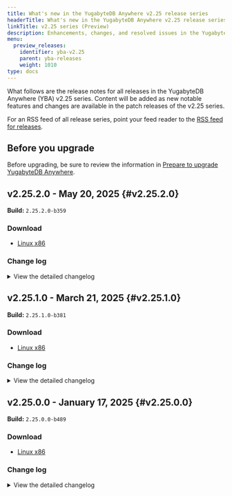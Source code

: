 ```yaml
---
title: What's new in the YugabyteDB Anywhere v2.25 release series
headerTitle: What's new in the YugabyteDB Anywhere v2.25 release series
linkTitle: v2.25 series (Preview)
description: Enhancements, changes, and resolved issues in the YugabyteDB Anywhere v2.25 preview release series.
menu:
  preview_releases:
    identifier: yba-v2.25
    parent: yba-releases
    weight: 1010
type: docs
---
```


What follows are the release notes for all releases in the YugabyteDB Anywhere (YBA) v2.25 series. Content will be added as new notable features and changes are available in the patch releases of the v2.25 series.

For an RSS feed of all release series, point your feed reader to the [RSS feed for releases](../index.xml).

## Before you upgrade

Before upgrading, be sure to review the information in [Prepare to upgrade YugabyteDB Anywhere](/preview/yugabyte-platform/upgrade/prepare-to-upgrade/).

## v2.25.2.0 - May 20, 2025 {#v2.25.2.0}

**Build:** `2.25.2.0-b359`

### Download

<ul class="nav yb-pills">
 <li>
   <a href="https://downloads.yugabyte.com/releases/2.25.2.0/yba_installer_full-2.25.2.0-b359-linux-x86_64.tar.gz">
     <i class="fa-brands fa-linux"></i>
     <span>Linux x86</span>
   </a>
 </li>
</ul>

### Change log

<details>
  <summary>View the detailed changelog</summary>

### Improvements

* Ensures unique zone names in each provider to avoid confusion and enhance clarity in the UI. PLAT-16367
* Automatically deletes associated backup policies when a universe is removed. PLAT-17197
* Reduces failover task execution time by skipping the `UpdateConsistencyCheck` subtask. PLAT-17037
* Displays aggregated table replication status as the namespace status based on severity. PLAT-17273
* Enables connection pooling during universe creation with new flags. PLAT-16688
* Allows custom configuration of GCP connection draining timeout. PLAT-17356
* Enables LDAP URL validation to support IPv6 addresses. PLAT-17180
* Modify PITR endpoints to return both taskUUID and pitrUUID. PLAT-16805
* Adds a linter to the YBA CLI project for enhanced code formatting. PLAT-16887
* Allows setting a custom timeout for `DeleteReplicationOnSource` during failover. PLAT-17038
* Speeds up failover by skipping `createTransferXClusterCertsRemoveTasks` on the source universe. PLAT-17039
* Enables optional `enable-pitr` flag for scheduled backups and corrects PITR command help text. PLAT-17031,PLAT-17058

### Bug fixes

* Removes "Alerts are snoozed" text from the Health widget. PLAT-15744
* Adds a bootstrap summary to the DR config creation modal to clarify which tables will be bootstrapped. PLAT-15973
* Enables viewing specific TServer metrics on Kubernetes by adjusting metric query processing. PLAT-16268
* Changes default label for tserver/master metrics from `HOSTNAME` to `EXPORTED_INSTANCE`. PLAT-16268
* Refreshes KMS tokens at 70% TTL and hourly via YBA backend. PLAT-16290
* Supports health checks for multiple installed NTP services. PLAT-16709
* Now supports `awsHostedZoneName` in AWS provider edit payload to prevent failures. PLAT-16723
* Switches SSL certificate verification to use fingerprint comparison, enhancing compatibility and reducing task failures. PLAT-16726
* Ensures master statefulsets are not deployed in read replica clusters to avoid confusion and potential errors. PLAT-11348,PLAT-16727
* Disables clock drift check for Kubernetes clusters and when disabled by config. PLAT-16819
* Ensures the Metrics page in YBA handles proxy settings correctly. PLAT-16868
* Enhances database health checks and process management for better stability and performance. PLAT-14999,PLAT-16895,PLAT-15742,PLAT-16197
* Ensures all cloudInfo fields are merged in YBA UI before edit requests, preventing mischaracterized edits. PLAT-16924
* Enables force deletion even if `DeleteBootstrapIds` subtask fails. PLAT-16982
* Enhances RR cluster deletion by making it retryable, abortable, and classifying it as a placement modification task. PLAT-16991
* Enhances node agent to anticipate certificate expiration and enable prompt renewal. PLAT-17056
* Adds retry for disk mount/unmount during OS patching and ensures volume attachment before VM start. PLAT-17094
* Re-enables node safety checks in YBM, ensuring nodes are safe to take down. PLAT-17097
* Re-disables the cluster consistency check for YBM dual-NIC configurations. PLAT-17097
* Enhances node agent installation for manual provisioning in YNP to be idempotent. PLAT-17141
* Enables conditional validation for AWS keys based on IAM role settings. PLAT-17192
* Enables clearer metrics and alerts for backup deletions. PLAT-17251
* Ensures TLS toggle and cert rotation manage `YBC` flags on dedicated masters. PLAT-17472
* Enhances Kubernetes support for Prometheus backups and restores, including retaining PostgreSQL dumps on restore. PLAT-8626
* Switches the default YugabyteDB managed cloud image back to AlmaLinux 8.9. PLAT-15311
* Ensures Kubernetes operator correctly handles storage configurations without setting default S3 attributes. PLAT-16760
* Fixes Azure resource deletion by correctly reading the error code field. PLAT-16769
* Ensure instance types exist before node addition in on-premises providers. PLAT-16810
* Restores using KMS now function correctly due to improved field annotations in YBA CLI. PLAT-16811,PLAT-16783
* Enables upgrading universes without unintended server cert rotation. PLAT-16812
* Fixes the issue where changing timezone doesn't update on zoomed metrics graphs. PLAT-16833
* Upgrades Prometheus in YBA installer to version 3.2.1, enhancing security. PLAT-16872
* Upgrades Prometheus in helm charts to version 3.2.1, enhancing security. PLAT-16872
* Upgrades PostgreSQL to version 14.17 to address critical security vulnerabilities. PLAT-16873
* Upgrades key dependencies for enhanced security against critical vulnerabilities. PLAT-16873,PLAT-16874,PLAT-16876
* Upgrades azcopy to version 10.28.0 to enhance security and performance. PLAT-16893
* Upgrades address security vulnerabilities in Netty, Json-smart, and Mina-core, ensuring increased safety against potential attacks. PLAT-16894
* Prevents YBA crash loop caused by invalid OIDC configuration settings. PLAT-16905
* Fixes issue where prometheus-based alerts for clock drift were not triggering. PLAT-16984
* Fixes script error to correctly handle the 10th argument during PostgreSQL restore. PLAT-16990
* Speeds up Azure blob deletion and handles backups more efficiently. PLAT-17040
* Fixes the directory path for installing Clockbound binaries. PLAT-17135
* Enhanced the restore function to properly filter keyspaces during a single keyspace restore. PLAT-17146
* Ensures K8s Helm override form correctly submits pre-check requests. PLAT-17184
* Ensures `SetupYNP` only prepares the node agent package without creating an entry. PLAT-17194
* Fixes issues with creating universes and editing read replicas when primary cluster payload is missing. PLAT-17224
* Ensures Ansible provisioning validation works on Ubuntu by updating the scripting method. PLAT-17349
* Enables retrying `CreateUniverse` for on-prem nodes by modifying preflight checks. PLAT-17368
* Ensures YBA HA promotion success even if it fails midway after a restore. PLAT-17369
* Ensures only `Running` tables are added to xCluster replication edits. PLAT-17387
* Ensures node updates during tasks won't overwrite live data with stale information. PLAT-17405
* Disables background node agent installer by default, but tracks universes needing migration. PLAT-17435,PLAT-17449
* Resolves issue where xCluster edit command incorrectly removes tables from replication. PLAT-17521
* Retries failed CREATE TABLESPACE queries up to 3 times to ensure success. PLAT-14388
* Enables TLS certificate verification by default in the YBA CLI, adds `insecure` and `ca-cert` flags. PLAT-16083
* Allows S3 bucket access through both global and private endpoints using the new `globalBucketAccess` field. PLAT-16571
* Allows deleting Kubernetes universes even when paused. PLAT-16808
* Enables Kubernetes-based backup and restore for Prometheus in YugabyteDB. PLAT-16824
* Ensures `dedicatedNodes` is set to true for all Kubernetes universes. PLAT-16827
* Enables more flexible regex matching for S3 Host Base domains. PLAT-16842
* Blocks creation of cron-based universes in YNP to prevent health check failures. PLAT-16879
* Simplifies the AsyncTask interface in the node agent, reducing method count. PLAT-16886
* Ensures crontab binary exists before disabling services on Amazon Linux. PLAT-16902
* Adds a refresh button to the slow queries UI for easier data updates. PLAT-16917
* Fixes configuration display and saving issues for migrated universes from 2.20 to 2024.2. PLAT-16918
* Enables scraping of node agent metrics through YBA proxy endpoint. PLAT-16939
* Fixes UUID comparison in manual incremental backup creation. PLAT-16953
* Appends `node_ip` to the config file to prevent race conditions. PLAT-16960
* Fixes errors in health checks when changing node IPs manually. PLAT-16963
* Groups all prechecks into a single subtask group for better user experience. PLAT-16965
* Removes duplicate case in switch statement to fix compilation errors. PLAT-16974
* Enhances PerfAdvisor by ignoring new fields and supporting custom temp directories. PLAT-14028,PLAT-17020
* Fixes incorrect data-test-id for Full Move button and adds translation to Run Prechecks. PLAT-17034
* Reduces UI flickering in task tabs during database upgrades. PLAT-17057
* Fixes deadlock issue in backups by using sequential streams instead of parallel streams. PLAT-17063
* Moves YSQL server health checks to after cluster configuration updates during universe creation. PLAT-17085
* Ensures YSQL health checks run successfully after cluster configuration updates during universe creation. PLAT-17085
* Ensures Prometheus data directory script runs properly using `sh` and moves directories correctly. PLAT-17091
* Enables `xCluster` creation only with specified table UUIDs despite new flags. PLAT-17105
* Fixes xCluster creation in YBA CLI by updating client to handle bootstrap tables UUID. PLAT-17105
* Sends HTTP 529 response when `tasks_list` API encounters exceptions. PLAT-17111
* Allows specifying full URNs for Azure vnet/subnet to improve resource grouping. PLAT-17115
* Enables correct THP parameter settings in Ansible and YNP provisioning. PLAT-171678,PLAT-17171,PLAT-17167
* Ensures core dump file generation pattern matches the one from Ansible playbooks. PLAT-17201
* Enables server control via RPC to node agent, gated by a global runtime feature flag. PLAT-17216
* Enhances cluster consistency checks to handle multiple IP addresses per node. PLAT-17222
* Speeds up upgrade processes by moving pre-checks to asynchronous tasks. PLAT-17238
* Ensures alert for orphan masters is raised correctly in specific cases. PLAT-17257
* Adds metrics to track and alert on node agent installation failures. PLAT-17274
* Fixes issue where adding a node incorrectly re-creates existing nodes in async clusters. PLAT-17311
* Writes PG upgrade check logs to a temporary file for better error parsing. PLAT-17418
* Enables attach-detach script to work with YBA on HTTPS platforms. PLAT-9692
* Allows the TlsToggle task to retry with consistent intent settings. PLAT-11187
* Ensures masters and TServers are verified to belong to the correct universe after startup. PLAT-11696
* Ensures xCluster deletion can proceed by using either source or target universe UUID when available. PLAT-13785
* Ensures timezone dropdown defaults to the set preference after clearing or refreshing. PLAT-16606,PLAT-16705
* Fixes inconsistent `useTimeSync` setting for K8s and OnPrem universes. PLAT-16749
* Allows empty fields in Cert Manager Issuer during K8s setup. PLAT-16759,PLAT-16758
* Ensures `semanage fcontext` runs regardless of SELinux mode to prevent node-agent issues. PLAT-16762
* Restores `semanage fcontext` execution regardless of SELinux mode. PLAT-16762
* Enables RunApiTriggeredHooks to correctly mark updateSucceeded as true. PLAT-16839
* Extracts `node_exporter` based on architecture and enhances Python support. PLAT-16871
* Ensures tag changes are saved and visible in audit logs. PLAT-16875
* Fixes node state accuracy during resize task retries. PLAT-16916
* Blocks cron-based universe creation when Ansible provisioning is disabled. PLAT-16925
* Ensures subtask details update correctly when main tasks complete. PLAT-16961
* Fixes the display of TServer label for disk volume stats in K8s environments. PLAT-16964
* Ensures the task banner updates with new tasks on launch by maintaining universe state. PLAT-16970
* Ensures correct scheduling of incremental backups by updating full backup times first. PLAT-16972
* Removes YEDIS option from CREATE and EDIT modes in the UI, ensuring a cleaner interface. PLAT-17015,PLAT-16983
* Updates the xCluster version threshold to `2024.1.3.0-b104` on the YBA UI to ensure accuracy in displaying semi-automatic mode availability. PLAT-17045
* Enhances backup and restore by reconfiguring YBC on all queryable nodes, not just `Running` or `ToBeRemoved`. PLAT-17252
* Adds YugabyteDB package support to the YNP module. PLAT-17260
* Allows configuring the SSHD daemon via YNP for custom SSH ports. PLAT-17283
* Corrects counting of failed tables for DR error banners. PLAT-17348
* Allows configuring the timeout for PostgreSQL upgrade checks, defaulting to 600 seconds. PLAT-17473
* Adds Kubernetes overrides to API examples for creating universes. PLAT-8019
* Adds commands to edit and delete read replica clusters in YBA CLI. PLAT-12842
* Enables using `yba universe describe` outputs as templates for `yba universe create`. PLAT-16360
* Adds CLI commands to list, describe, download, and delete support bundles. PLAT-16362
* Enables the creation of support bundles via the YBA CLI. PLAT-16363
* Corrects API notations for Point-in-Time Recovery operations. PLAT-16364
* Enhances YBA CLI with comprehensive alert management commands. PLAT-16365
* Adds CLI commands for managing alert channels and destinations. PLAT-16366
* Prompts users for confirmation if an existing config file will be overwritten. PLAT-16617
* Ignores consistency checks on retries when finding a TServer fails. PLAT-16667
* Adds commands to manage alert maintenance windows. PLAT-16696
* Prevents failures in OperatorUtils by not running ConfigBuilder during initialization. PLAT-16882
* Adds endpoint to list backup directories for selected storage config. PLAT-16900
* Adds DELETE node command to YBA CLI for managing universe nodes. PLAT-16903
* Adds prechecks-only functionality for Kubernetes upgrades and edits. PLAT-17019
* Adds pull secrets and node selector rules to customer creation jobs. PLAT-17026
* Adds CLI support for creating and managing user groups. PLAT-17032
* Enhances the `describe` command output spacing for better readability. PLAT-17096
* Adds instance type commands to all cloud service providers in CLI. PLAT-17099
* Switches AWSUtil from parallel streams to regular streams to avoid thread exhaustion. PLAT-17102
* Adds commands to refresh KMS configurations from YBA CLI. PLAT-17131
* Adds a YBA CLI command for configuring YCQL in existing universes. PLAT-17137
* Enhances data persistence by copying PG restore dump files to `/opt/yugabyte/yugaware/data` in Kubernetes environments. PLAT-17138
* Fixes cert-manager certificate names and SAN entries for MCS. PLAT-17142,GH-163
* Reverts erroneous method changes to fix Azure Private DNS in universe creation/deletion. PLAT-17152
* Adds support for new statuses in `GetReplicationStatus` RPC, enhancing xCluster replication monitoring. PLAT-17230
* Ensures correct permissions on /run/user with a new precheck. PLAT-17246
* Resolves the date conversion bug in the get JWT endpoint. PLAT-17261
* Ensures PYTHON_EXECUTABLE is set for ntpd service checks in clock-skew configuration. PLAT-17524

</details>

## v2.25.1.0 - March 21, 2025 {#v2.25.1.0}

**Build:** `2.25.1.0-b381`

### Download

<ul class="nav yb-pills">
 <li>
   <a href="https://downloads.yugabyte.com/releases/2.25.1.0/yba_installer_full-2.25.1.0-b381-linux-x86_64.tar.gz">
     <i class="fa-brands fa-linux"></i>
     <span>Linux x86</span>
   </a>
 </li>
</ul>

### Change log

<details>
  <summary>View the detailed changelog</summary>

### Improvements

* Enhances the YBA Installer with better status reporting and reliable upgrade checks. PLAT-13040,PLAT-12428
* Allows direct configuration changes and restarts if TLS certificates expire, skipping unnecessary upgrades. PLAT-16176
* Enhances metric dashboard to show delta in "Total Consensus Change Config" count. PLAT-16307
* Enables single connection as default for YSQL upgrades, conserving memory. PLAT-16479
* Stops YBA from logging to system logs and journalctl, preventing /var directory bloat. PLAT-16685
* Removes a redundant SSH key parsing check for node agent communication. PLAT-16145
* Enhances node agent logging and supports easier debugging in YBA. PLAT-16550
* Enhances node agent logging in YBA for easier debugging. PLAT-16550
* Adds support for updating TLS settings of Universe via YBA CLI. PLAT-15532
* Ensures HA failover works across different timezones by using epoch millisecond time. PLAT-15970
* Enhances error messages for preview flag validation, indicating server type and missing flags. PLAT-16091
* Enables alert threshold configuration based on replication frequency. PLAT-16454
* Enhances HA standby alerts to use minutes directly, aligning thresholds with replication frequency. PLAT-16454
* Include YBC ports in on-prem preflight checks for better setup validation. PLAT-16465
* Ensures cloud instances match the node UUID tag before actions in Python ybops. PLAT-16610
* Enhances security by preventing edits to pre-set YSQL configuration parameters, allowing only additions in edit mode. PLAT-16022
* Clarifies warning text when `PG_COMPATIBILITY` is ON and restricts editing in `pg_conf_csv`. PLAT-16022
* Adds a flag to `yba task list` for filtering tasks by universe name. PLAT-16341
* Adds support for `enableExposingService` and spot instances in YBA CLI. PLAT-15533,PLAT-16406
* Enhances the version extraction script in the node agent installer for better macOS compatibility. PLAT-16569
* Improves error messages in the `provider update` command for better clarity. PLAT-15790
* Enhances error messages for flag upgrades to specify missing clusters. PLAT-16442
* Enables CLI and Terraform to access all API types with `swagger_all.json`. PLAT-16521
* Allows enabling the preview feature flag to mask unqualified commands. PLAT-16647

### Bug fixes

* Fixes NVMe device naming scheme for c3 and c3d instances on GCP. PLAT-15750
* Adds alerts for YCQL microsecond precision operations and enhances remote bootstrap alerts with percentage thresholds. PLAT-16134,PLAT-16253
* Enhances `::mount_ephemeral_drives` to support non-standard disk layouts, including volume groups. PLAT-16266
* Enhances node expression logic in alerts to ensure accuracy and visibility of affected nodes. PLAT-16346
* Ensures certificate verification compatibility across all OpenSSL versions. PLAT-16389
* Handles Azure images without plan information to avoid errors. PLAT-16404
* Prevents backup failures during upgrades by managing incompatible flags. PLAT-16411
* Fixes LDAP authentication to return correct search results for mismatching email and DN entries. PLAT-16543
* Addresses critical security vulnerabilities by updating cryptographic libraries in YugabyteDB installations. PLAT-16551
* Ensures K8s always displays TServer and Master configurations, irrespective of `use_k8s_custom_resources` flag. PLAT-16577
* Allows regenerating self-signed certs during reconfiguration when needed. PLAT-16616,PLAT-16340
* Ensures `yba-ctl preflight` command runs smoothly without `as_root` setting errors. PLAT-16668
* Ensures Alma 8 is the default image due to performance issues with Alma 9 on GCP. PLAT-15311
* Prevents node health checks from failing due to unrelated full disks in Kubernetes. PLAT-16049
* Ensures YBA Installer correctly updates migration tracking without overcounting schemas. PLAT-16179
* Fixes YBM provisioning failure when core dump directory already exists. PLAT-16248
* Upgrades Jinja2 to fix Ansible templating errors when using custom SSH ports. PLAT-16262
* Reverts YBA UI search to substring search, avoiding crashes with special characters. PLAT-16419
* Corrects default YSQL port display and enhances error handling for replication slots. PLAT-16301,PLAT-16423,PLAT-16429
* Stops symlink issues during directory creation in playbook tasks. PLAT-16461
* Fixes node reservation when using dedicated masters with varying instance types in a single operation. PLAT-16486
* Upgrades libcurl version to ensure proxy settings work correctly. PLAT-16504
* Reverts the libcurl version update in YBC and YBDB binaries. PLAT-16504
* Upgrades libcurl to version >=7.86.0 to support CIDR notation in NO_PROXY settings. PLAT-16504
* Allows restoring a universe on the same universe without renaming keyspaces. PLAT-16553
* Destroys manual-onprem universes stuck in DECOMMISSIONED state correctly. PLAT-16631
* Saves new disk size in the database first to prevent errors during concurrent edits. PLAT-16637
* Ensures the `semanage` command runs successfully in the node agent installer. PLAT-16669
* Fixes incorrect flag in CLI for on-prem provider creation to prevent failures. PLAT-16672
* Fixes the premature "cluster not found" error for read replicas in YBA CLI. PLAT-16689
* Fixes output error for incremental backups in YBA CLI, ensuring accurate status messages. PLAT-16703
* Ensures Kubernetes operator correctly handles storage configurations without setting default S3 attributes. PLAT-16760
* Fixes Azure resource deletion by correctly reading the error code field. PLAT-16769
* Adds connection manager process tracking to the YBA per-process screen. PLAT-16182
* Tracks connection manager memory usage in YBA per process screen. PLAT-16182
* Ensures successful xCluster upgrades by fixing lock checks during TLS certificate transfers. PLAT-16259
* Ensures `universeDetails.placementModificationTaskUuid` is only set for successful tasks. PLAT-16259
* Corrects the error message on the backups tab for connect-only users. PLAT-16271
* Sets new memory and tablet limits only for universes with DB version 2024.2.0 and newer. PLAT-16275
* Installs polkit and chronie on Amazon Linux 2023 to ensure universe creation. PLAT-16279
* Ensures accurate timestamp display in the live query panel by specifying the correct format. PLAT-16415
* Adds option in `list_flags` API to display experimental flags. PLAT-16425
* Enables setting CPU architecture during universe creation using `cpu-architecture` flag. PLAT-16428
* Disables the YBA minimum version check when adding a release. PLAT-16433
* Ensures only role UUID is passed when creating system type RBAC role-bindings. PLAT-16449
* Prevents both instances from entering standby after a peer promotion. PLAT-16468
* Enables RBAC commands in CLI to run without requiring `runtime_config` key permissions. PLAT-16520
* Corrects label errors in `rpc_latency_sum` and `rpc_latency_count` metrics. PLAT-16544
* Ensures collect_metrics_wrapper.sh aligns with node_exporter's metrics path. PLAT-16581
* Fixes systemd upgrade issues and ensures node exporter consistency during upgrades. PLAT-16581
* Disables volume count edits for both MASTER and TSERVER nodes in K8s UI. PLAT-16627
* Enables passing correlation ID from YBA to node agent for RPCs via Python processes. PLAT-16646
* Upgrades spring-security-core to 5.8.16 to address {{<cve "CVE-2024-38821">}}. PLAT-16648
* Fixes timezone-related metrics display to prevent data disappearance. PLAT-16704
* Fixes disk IOPS and throughput reset issue during universe edits. PLAT-16661,PLAT-16724
* Blocks pausing universes with ephemeral storage to prevent data loss. PLAT-15569
* Standardizes YBC server upgrades to use Ansible, ensuring consistency and control. PLAT-15703
* Upgrades Single Sign-On libraries to enhance security and compatibility. PLAT-15932
* Separates "Force Delete" into an advanced option for safer node cleanup. PLAT-15942
* Updates and corrects text on the YBA node agent UI. PLAT-160407
* Calculates CPU usage using total metrics for more accuracy. PLAT-16174
* Removes unnecessary blacklist modification step from the Kubernetes pause universe process. PLAT-16196
* Allows yb-controller restart without stopping during rollback on TServer nodes. PLAT-16247
* Prevents "Aww Snap" error when start time exceeds end time in Metrics UI. PLAT-16254
* Resuming Kubernetes now reuses previous values, ensuring proper configuration without needing override files. PLAT-16326
* Blocks enabling TLS after deployment for K8 universes in EDIT mode. PLAT-16368
* Ensures all CDC replication slots display correctly in the UI, even if associated namespaces are deleting. PLAT-16420
* Ensures Kubernetes resumes only after YBC server starts. PLAT-16722
* Allows empty fields in Cert Manager Issuer during K8s setup. PLAT-16758,PLAT-16759
* Enables specific flag overrides by cluster ID during YBA universe upgrades. PLAT-13130
* Enables using IAM roles on DB nodes for S3 backups and restores, controlled by `s3.use_db_nodes_iam_role_for_backup`. PLAT-15859
* Standardizes xCluster naming in RBAC permissions modal to `Manage xCluster`. PLAT-16061
* Adds commands to update profiles and reset passwords for logged-in users. PLAT-16128
* Adds RBAC commands to YugabyteDB Anywhere CLI for role management. PLAT-16129
* Adds, lists, describes, and deletes role bindings via YBA CLI RBAC APIs. PLAT-16130
* Enhances visibility of connection pooling information by relocating it to direct subtext. PLAT-16193
* Fixes the installer check to accurately detect existing installations. PLAT-16207
* Ensures RBAC commands run only if `use_new_authz` is true. PLAT-16273
* Adds Prometheus user to the Yugabyte group for better AMI compatibility. PLAT-16274
* Allows `prometheus` user to read metrics by restarting `node_exporter`. PLAT-16274
* Handles missing image bundles gracefully by throwing an API error. PLAT-16351
* Adds new YBA CLI commands for managing xCluster replication. PLAT-16357
* Enables creation and editing of xCluster configurations via YBA CLI. PLAT-16358
* Marks GET APIs in Tables Controller as Preview for CLI consumption. PLAT-16431
* Enables separate `client-root-ca` and `root-ca` flags during universe creation. PLAT-16432
* Enhances YBA CLI with new commands for managing tables, namespaces, and tablespaces. PLAT-16456
* Enhances error handling in `yba-ctl` to prevent infinite loops and crashes from unhandled directory creation errors. PLAT-16467
* Ensures upgrades always use the latest stable YBC version. PLAT-16481
* Enables database-scoped xCluster config creation by default. PLAT-16514
* Improves API change reviews by formatting diff outputs with one item per line. PLAT-16528
* Fixes minor misalignment in the certificate view modal. PLAT-16533
* Allows users to customize the YB Controller RPC Port in the Create Universe UI. PLAT-16632
* Standardizes on-prem instance labels for consistency across UI components. PLAT-16633
* Enhances `yba-ctl` efficiency by skipping needless state file updates when no changes occur. PLAT-16641
* Fixes YCQL restores to correctly check for empty table names. PLAT-16754
* Adds `useTablespaces` to the YBA CLI restore workflow. PLAT-16755

</details>

## v2.25.0.0 - January 17, 2025 {#v2.25.0.0}

**Build:** `2.25.0.0-b489`

### Download

<ul class="nav yb-pills">
 <li>
   <a href="https://downloads.yugabyte.com/releases/2.25.0.0/yba_installer_full-2.25.0.0-b489-linux-x86_64.tar.gz">
     <i class="fa-brands fa-linux"></i>
     <span>Linux x86</span>
   </a>
 </li>
</ul>

### Change log

<details>
  <summary>View the detailed changelog</summary>

### Improvements

* Ensures successful `pexvenv` generation by testing and marking `ybops` import. PLAT-15112
* Restores previous handling of incomplete pex venv generation. PLAT-15112
* Ensures complete pexvenv generation by adding a marker file after testing for ybops import. PLAT-15112
* Enables gzip compression for core dumps to optimize storage use. PLAT-15279
* Automatically compresses core files using lz4 before saving. PLAT-15279
* Adds Unix timestamps and compresses core dumps for easier debugging. PLAT-15279
* Adds a global uncaught exception handler to YugabyteDB Anywhere. PLAT-15377
* Enables configuring the federation scrape interval for systems with many tables and nodes. PLAT-15474
* Simplifies the frozen universe error message in YBA to help users understand the cause of a failed task. PLAT-15545
* Adjusts default scrape timeout setting for Prometheus Jobs to avoid metrics calculation problems. PLAT-15625
* Preserves journald logs across reboots, limiting space with a 30-day retention and 400 MB max usage. PLAT-15740
* Displays post-master failover messages earlier, even if some nodes are down. PLAT-15924
* Skip SSH key parsing for node-agent communication type. PLAT-16145
* Adds a preflight check for OpenSSL version 1.1.1+ on Python 3.10+. PLAT-15313
* Speeds up sensitive flag parsing at YBA startup by using parallel processing. PLAT-15965
* Enables downloading EIT Certificates via YBA CLI commands. PLAT-15528
* Always sends `RollMaxBatchSize` in `UniverseResp`, even if the feature is disabled. PLAT-15574
* Enhances the error message for TLS adjustments on Kubernetes post-creation. PLAT-16075
* Adds listing of all scheduled backups in YBA CLI. PLAT-15348
* Skips consistency checks when resuming a universe. PLAT-15443

### Bug fixes

* Disables excessive logs related to `Explicitly set HTTP header 'Transfer-Encoding:chunked` for a quieter logging experience. PLAT-11189
* Allows Prometheus log file to write logs, enhancing clarity and avoiding confusion in the status output. PLAT-11305
* Allows systemd logs for Prometheus only on versions 240 and up, aligning log path settings in YBA. PLAT-11305
* Prevents failure in `tmp_dir` flag updates during rolling restarts by tracking changes. PLAT-12263
* Ensures access key updates in the Redux store immediately reflect in the universe form dropdown options. PLAT-13436
* Corrects argument parsing failure in disk_io_failure_detection_py3.py script when values contain `=`. PLAT-14435
* Fixes Hashicorp vault's KMS configuration to retain custom key names on edits and displays the key name under KMS config's Show Details area. PLAT-14968,PLAT-14966
* Ensures alert emails now adhere to the correct format. PLAT-15317
* Fixes YSQL operations latency alert to use correct units (milliseconds). PLAT-15404
* Updates TLS cipher suite list for Prometheus to enhance security. PLAT-15448
* Handles IPv6 loopback addresses in platform backup scripts. PLAT-15499
* Sets ulimits based on a specified flag for RHEL 8/9 machines. PLAT-15540
* Ensures proper escaping of strings in JSON templates and adds logging, fixing issues in webhook template placeholders. PLAT-15607
* Changes GCP pricing URL to a reliable internal one and ignores errors during queries. PLAT-15655
* Corrects table ID retrieval in DDL atomicity and YBA node health scripts. PLAT-15980
* Prevents null pointer errors when adding `Name` instance tags to universes. PLAT-9827
* Fixes schema version initialization by skipping missing values and ensuring migrations run correctly. PLAT-15733
* Retries asRoot migration safely to ensure successful upgrades. PLAT-15733
* Fixes the `yba-ctl` build issue caused by Go build modifications. PLAT-15733
* Fixes an issue with listing customer configs when DR metadata is inconsistent. PLAT-16026
* Now enables IMDSv2 by default on UI and backend to enhance EC2 instance security. PLAT-14030
* Changes YBA callhome URL to new diagnostics endpoint and assures only non-sensitive, unique diagnostics data is sent. PLAT-15205
* Configures cgroups during the provision phase for non-RHEL9 machines, ensuring successful setup. PLAT-15328
* Adds `disable_v1_api_token` flag to prevent DDoS by skipping invalid token loops. PLAT-15489
* Ensures "Pause Universe" feature applies only to AWS, not Azure. PLAT-15556
* Restores the "Pause Universe" option for Azure universes in the UI. PLAT-15556
* Fixes database creation for PG-15 by introducing a flag to manage roles. PLAT-15634
* Displays continents instead of country borders on YBA UI maps to maintain neutrality. PLAT-15639
* Enhances log redaction for GCP private keys, ensuring they are not exposed. PLAT-15674
* Prevents background node-agent installer from running for on-prem non-manual providers. PLAT-15713
* Add a default one-day cooldown for retrying node-agent installation. PLAT-15765
* Enhances `::clock` to better select a valid Python executable if multiple versions are present. PLAT-15771
* Ensures `yba-ctl install` works on CIS hardened images by adjusting file permissions. PLAT-15780
* Resolves conflicting Google dependencies that previously caused failures in GCP KMS operations. PLAT-15786
* Stops downloading sha1 during release creation, as only sha256 values are expected. PLAT-15791
* Ensures master addresses are correctly resolved during the universe_join_existing_cluster subtask. PLAT-15830
* Ensures node operations succeed when DB audit logging is enabled without wrongly resetting flags. PLAT-15833
* Ensures systemd service scopes are determined before setup. PLAT-15918
* Ensures `cgroup` sizes update correctly after node resizing. PLAT-15952
* Eliminates unnecessary master restarts during disk resizing in older versions. PLAT-16002
* Allows skipping permission setting during dataless installs. PLAT-16064
* Enables `postmaster_cgroup` flag based on user intent without needing additional runtime configs. PLAT-16142
* Supports parsing OpenSSH private keys to prevent failures. PLAT-16144
* Enables copying and pasting SSH private keys during provider setup. PLAT-13056
* Switches key value separators in YBA CLI from comma to double colon for better handling of multiple values. PLAT-13993
* Allows setting `master_join_existing_cluster` GFlag during Helm install and universe configuration in K8s. PLAT-15034
* Eliminates the necessity for clock sync check in node_health.py for Kubernetes universes. PLAT-15196
* Adds `useLdapSsl` flag for LDAP universe sync to support SSL connectivity. PLAT-15197
* Adds `useLdapSsl` flag for LDAP universe sync to support SSL connectivity. PLAT-15197
* Enables successful installation/upgrade of YBA on K8s with TLS through Jenkins. PLAT-15219
* Prevents sensitive information leaks in YBA logs by modifying gflag values in Java and Python layers. PLAT-15307
* Ensures the `update_lb_config` task correctly performs its work rather than clearing out prematurely. PLAT-15349
* Corrects universe update status and ensures load balancer configuration tasks run successfully. PLAT-15349
* Upgrades PostgreSQL to version 14.13 in YBA, enhancing security. PLAT-15352
* Upgrades PostgreSQL version in YBA helm charts to enhance security. PLAT-15352
* Allows using UTC for cron expressions in backup schedules to correct prior faulty commits. PLAT-15379
* Allows using UTC for cron expressions in backup schedules to correct prior faulty commits. PLAT-15379
* Restores the ability to use local time for Cron expressions in backup schedules. PLAT-15379
* Pins specific Golang package versions to avoid incompatibilities. PLAT-15441
* Ensures compatibility with older Kubernetes versions by handling missing `AvailableReplicas` in stateful sets. PLAT-15483
* Fixes inaccurate CPU per-process metrics to reflect true usage. PLAT-15558
* Standardizes future RPC tasks by separating node-agent preflight check. PLAT-15566
* Migrates to Google Cloud v1 APIs, enhancing stability and resolving issues. PLAT-15579
* Adds a retry system for dump-entities check before node destruction, reducing potential inaccuracies. PLAT-15608
* Removes the unnecessary `sshUserOverride` during provisioning to prevent OS upgrade failures. PLAT-15632
* Adds an async task Java client for node agent, mirroring existing Python client. PLAT-15661
* Automatically reinstalls YBC on nodes failing ping checks before backup or restore. PLAT-15682
* Ensures `polkit` package is installed on AlmaLinux 9 nodes to enable linger. PLAT-15698
* Ensures UIs for storage configuration and disaster recovery creation load properly after DR deletions. PLAT-15720
* Standardizes flag groups across all 2024.1 releases for consistency. PLAT-15798
* Adds flag groups file for the 2024.2 release. PLAT-15799
* Disables custom YSQL port override on the universe page for Kubernetes. PLAT-15815
* Fixes inconsistent pagination on the Platform Configuration page. PLAT-15820
* Upgrades Java dependencies to enhance security and patch vulnerabilities. PLAT-15837
* Exposes `roll N nodes` configuration options to users as public flags. PLAT-15925
* Ensures Yba Installer symlinking checks and handles pre-existing links to prevent errors. PLAT-15943
* Adds a step to set encryption keys during non-rolling upgrades on k8s. PLAT-16067
* Uses old master addresses for disk resizing in primary cluster pods during full move scenarios. PLAT-16069
* Allows optional fields in EIT cert-manager configurations to be left blank without errors. PLAT-16084
* Enables volume resizing in EDIT mode for RR clusters. PLAT-16118
* Uses a custom thread pool for `collectReplicationClusterData` to prevent blocking. PLAT-16169
* Increases GET DR config API reliability on unhealthy universes. PLAT-16169
* Skips prechecks if Node2Node certificates have expired during certificate rotation tasks. PLAT-16203
* Increases client-side inactivity timeout to 12 hours for enhanced security. PLAT-10519
* Reclassifies all BETA flags to either PUBLIC or INTERNAL. PLAT-14322
* Correctly calculates IO write bytes for per-process metrics. PLAT-15440
* Filters out multiple pricing entries for Azure instances to ensure accurate cost display. PLAT-15554
* Backups now retry every 2 minutes until successful, facilitating initial setup reliability. PLAT-15802
* Enables pausing and resuming Kubernetes-based universes. PLAT-16078
* Disables rolling restarts for K8s operator-managed universes in the UI. PLAT-16082
* Enables off-cluster PITR feature with the `feature_flags.off_cluster_pitr_enabled` flag. PLAT-16149
* Enables real-time editing and listing of runtime configurations via CLI commands. PLAT-13131,PLAT-13132
* Allow aborting tasks in YBA via CLI with Ctrl+C or the `wait=false` flag. PLAT-13876
* Collect metrics from nodes joining or leaving the cluster during edit tasks. PLAT-15312
* Enhances Namespaced service support in MCS-based universes. PLAT-15318
* Disables automatic addition of releases on YBM startup. PLAT-15395
* Allows retrieval of shasum file for URL downloads and adds SHA256 to downloaded releases, aiding in artifact validation. PLAT-15581,PLAT-15580
* Allows users to set the wait time between Kubernetes rolling tasks in the UI. PLAT-15589
* Fixes legend name and corrects a typo in the Open Files metric for consistency. PLAT-15592
* Enables per-process metrics in UI and master by default. PLAT-15673
* Ensures Prometheus rollback functions correctly by modifying symlinks. PLAT-15759
* Adds detailed Kubernetes task information to YBA logs for better debugging. PLAT-16012
* Adds `list` and `get` commands to YBDB release management APIs. PLAT-16058
* Adds a `delete` command to YBA CLI for managing releases. PLAT-16058
* Enables creation of release artifacts and extraction of metadata from URLs via new YBA CLI commands. PLAT-16059
* Add commands to upload and retrieve YBDB release files using YBA API. PLAT-16060
* Renames "Snooze" to "Snooze Failover" in auto master failover actions. PLAT-16080
* Enhances the YBA CLI to modify architecture details in existing releases. PLAT-16099
* Adds user management commands to YBA CLI for listing, describing, creating, and deleting users. PLAT-16127
* Adds commands to update profiles and reset passwords for logged-in users. PLAT-16128
* Adds RBAC commands to YugabyteDB Anywhere CLI for role management. PLAT-16129
* Enables runtime configuration of Off-cluster PITR with a new flag. PLAT-16160
* Ensures YBA CLI correctly marks case-sensitive fields and documents them. PLAT-16164
* Ensures YBA only runs on Python 3.10 or 3.11 and updates OpenSSL checks accordingly. PLAT-16194

</details>
